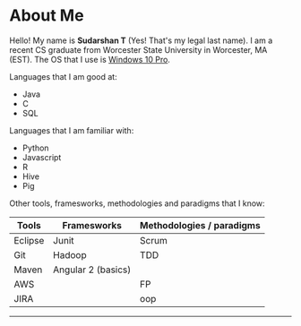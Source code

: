 # About Me

Hello! My name is **Sudarshan T** (Yes! That's my legal last name). I am a recent CS graduate from Worcester State University in Worcester, 
MA (EST). The OS that I use is [Windows 10 Pro](https://www.microsoft.com/en-us/store/d/windows-10-pro/df77x4d43rkt/48DN).

Languages that I am good at: 
* Java
* C
* SQL

Languages that I am familiar with:
* Python
* Javascript
* R
* Hive
* Pig

Other tools, framesworks, methodologies and paradigms that I know:  

| Tools         | Framesworks   | Methodologies / paradigms |
| ------------- | ------------- | -------------- |
| Eclipse       | Junit         |   Scrum        |
| Git           | Hadoop        |   TDD          | 
| Maven         | Angular 2 (basics)     |       |
| AWS           |               |   FP           |
| JIRA          |               |   oop          |

---
